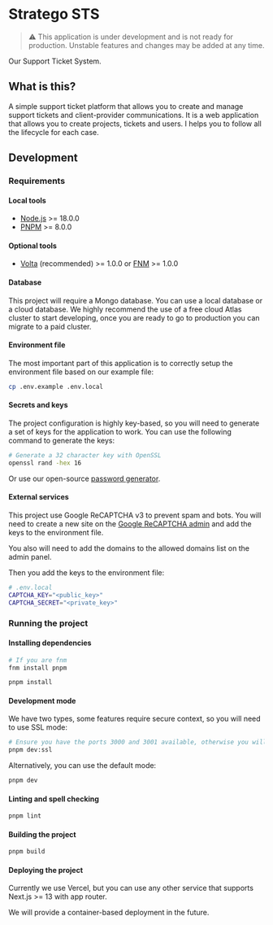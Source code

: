 # Stratego STS

> ⚠️ This application is under development and is not ready for production. Unstable features and changes may be added at any time.

Our Support Ticket System.

## What is this?

A simple support ticket platform that allows you to create and manage support tickets and client-provider communications.
It is a web application that allows you to create projects, tickets and users. I helps you to follow all the lifecycle for each case.

## Development

### Requirements

#### Local tools

- [Node.js](https://nodejs.org/en/) >= 18.0.0
- [PNPM](https://pnpm.io/) >= 8.0.0

#### Optional tools

- [Volta](https://volta.sh/) (recommended) >= 1.0.0 or [FNM](fnm.vercel.app) >= 1.0.0

#### Database

This project will require a Mongo database. You can use a local database or a cloud database. We highly recommend the use of a free cloud Atlas cluster to start developing, once you are ready to go to production you can migrate to a paid cluster.

#### Environment file

The most important part of this application is to correctly setup the environment file based on our example file:

```bash
cp .env.example .env.local
```

#### Secrets and keys

The project configuration is highly key-based, so you will need to generate a set of keys for the application to work. You can use the following command to generate the keys:

```bash
# Generate a 32 character key with OpenSSL
openssl rand -hex 16
```

Or use our open-source [password generator](https://stratego.cl/utilities/password-generator).

#### External services

This project use Google ReCAPTCHA v3 to prevent spam and bots. You will need to create a new site on the [Google ReCAPTCHA admin](https://www.google.com/recaptcha/admin/create) and add the keys to the environment file.

You also will need to add the domains to the allowed domains list on the admin panel.

Then you add the keys to the environment file:

```bash
# .env.local
CAPTCHA_KEY="<public_key>"
CAPTCHA_SECRET="<private_key>"
```

### Running the project

#### Installing dependencies

```bash
# If you are fnm
fnm install pnpm
```

```bash
pnpm install
```

#### Development mode

We have two types, some features require secure context, so you will need to use SSL mode:

```bash
# Ensure you have the ports 3000 and 3001 available, otherwise you will need to change the ports in the script at package.json
pnpm dev:ssl
```

Alternatively, you can use the default mode:

```bash
pnpm dev
```

#### Linting and spell checking

```bash
pnpm lint
```

#### Building the project

```bash
pnpm build
```

#### Deploying the project

Currently we use Vercel, but you can use any other service that supports Next.js >= 13 with app router.

We will provide a container-based deployment in the future.
